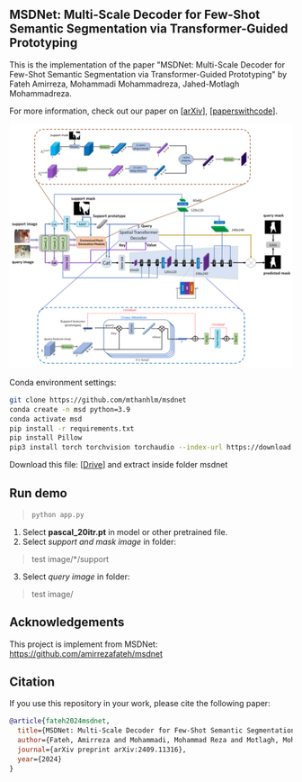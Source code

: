 ## MSDNet: Multi-Scale Decoder for Few-Shot Semantic Segmentation via Transformer-Guided Prototyping
This is the implementation of the paper "MSDNet: Multi-Scale Decoder for Few-Shot Semantic Segmentation via Transformer-Guided Prototyping" by Fateh Amirreza, Mohammadi Mohammadreza, Jahed-Motlagh Mohammadreza.

For more information, check out our paper on [[arXiv](https://arxiv.org/abs/2409.11316)], [[paperswithcode](https://paperswithcode.com/paper/msdnet-multi-scale-decoder-for-few-shot)].

<p align="middle">
    <img src="data/assets/overview_git.png">
</p>



Conda environment settings:
```bash
git clone https://github.com/mthanhlm/msdnet
conda create -n msd python=3.9
conda activate msd
pip install -r requirements.txt
pip install Pillow
pip3 install torch torchvision torchaudio --index-url https://download.pytorch.org/whl/cu124
```
Download this file: [[Drive](https://drive.google.com/file/d/12f-OC8SCA3mnIwUFDKTcAiriub9TWArq/view?usp=drive_link)] and extract inside folder msdnet
## Run demo

> ```bash
> python app.py
> ```

 1. Select **pascal_20itr.pt** in model or other pretrained file.
 2. Select *support and mask image* in folder: 

> test image/*/support

 3. Select *query image* in folder: 

> test image/

## Acknowledgements
This project is implement from MSDNet: https://github.com/amirrezafateh/msdnet
## Citation
If you use this repository in your work, please cite the following paper:
```bibtex
@article{fateh2024msdnet,
  title={MSDNet: Multi-Scale Decoder for Few-Shot Semantic Segmentation via Transformer-Guided Prototyping},
  author={Fateh, Amirreza and Mohammadi, Mohammad Reza and Motlagh, Mohammad Reza Jahed},
  journal={arXiv preprint arXiv:2409.11316},
  year={2024}
}